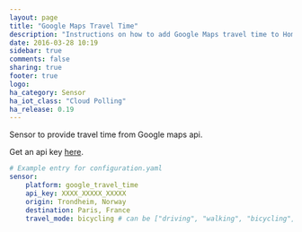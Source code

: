 ```yaml
---
layout: page
title: "Google Maps Travel Time"
description: "Instructions on how to add Google Maps travel time to Home Assistant."
date: 2016-03-28 10:19
sidebar: true
comments: false
sharing: true
footer: true
logo:
ha_category: Sensor
ha_iot_class: "Cloud Polling"
ha_release: 0.19
---
```


Sensor to provide travel time from Google maps api.

Get an api key [here](https://github.com/googlemaps/google-maps-services-python#api-keys).

```yaml
# Example entry for configuration.yaml
sensor:
    platform: google_travel_time
    api_key: XXXX_XXXXX_XXXXX
    origin: Trondheim, Norway
    destination: Paris, France
    travel_mode: bicycling # can be ["driving", "walking", "bicycling", "transit"]
```
